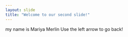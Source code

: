 ```yaml
---
layout: slide
title: "Welcome to our second slide!"
---
```

my name is Mariya Merlin
Use the left arrow to go back!
